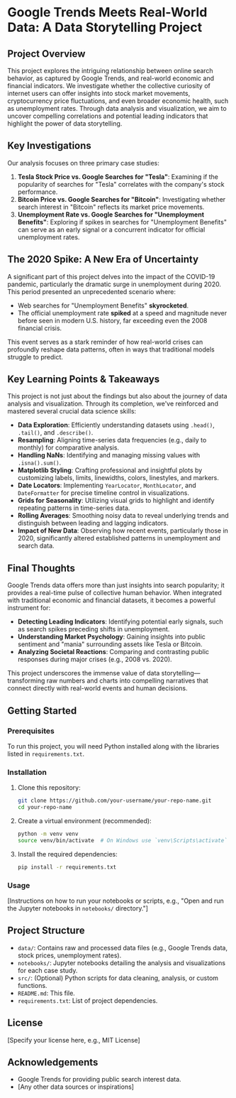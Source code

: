 # Google Trends Meets Real-World Data: A Data Storytelling Project

## Project Overview

This project explores the intriguing relationship between online search behavior, as captured by Google Trends, and real-world economic and financial indicators. We investigate whether the collective curiosity of internet users can offer insights into stock market movements, cryptocurrency price fluctuations, and even broader economic health, such as unemployment rates. Through data analysis and visualization, we aim to uncover compelling correlations and potential leading indicators that highlight the power of data storytelling.

## Key Investigations

Our analysis focuses on three primary case studies:

1.  **Tesla Stock Price vs. Google Searches for "Tesla"**: Examining if the popularity of searches for "Tesla" correlates with the company's stock performance.
2.  **Bitcoin Price vs. Google Searches for "Bitcoin"**: Investigating whether search interest in "Bitcoin" reflects its market price movements.
3.  **Unemployment Rate vs. Google Searches for "Unemployment Benefits"**: Exploring if spikes in searches for "Unemployment Benefits" can serve as an early signal or a concurrent indicator for official unemployment rates.

## The 2020 Spike: A New Era of Uncertainty

A significant part of this project delves into the impact of the COVID-19 pandemic, particularly the dramatic surge in unemployment during 2020. This period presented an unprecedented scenario where:

*   Web searches for "Unemployment Benefits" **skyrocketed**.
*   The official unemployment rate **spiked** at a speed and magnitude never before seen in modern U.S. history, far exceeding even the 2008 financial crisis.

This event serves as a stark reminder of how real-world crises can profoundly reshape data patterns, often in ways that traditional models struggle to predict.

## Key Learning Points & Takeaways

This project is not just about the findings but also about the journey of data analysis and visualization. Through its completion, we've reinforced and mastered several crucial data science skills:

*   **Data Exploration**: Efficiently understanding datasets using `.head()`, `.tail()`, and `.describe()`.
*   **Resampling**: Aligning time-series data frequencies (e.g., daily to monthly) for comparative analysis.
*   **Handling NaNs**: Identifying and managing missing values with `.isna().sum()`.
*   **Matplotlib Styling**: Crafting professional and insightful plots by customizing labels, limits, linewidths, colors, linestyles, and markers.
*   **Date Locators**: Implementing `YearLocator`, `MonthLocator`, and `DateFormatter` for precise timeline control in visualizations.
*   **Grids for Seasonality**: Utilizing visual grids to highlight and identify repeating patterns in time-series data.
*   **Rolling Averages**: Smoothing noisy data to reveal underlying trends and distinguish between leading and lagging indicators.
*   **Impact of New Data**: Observing how recent events, particularly those in 2020, significantly altered established patterns in unemployment and search data.

## Final Thoughts

Google Trends data offers more than just insights into search popularity; it provides a real-time pulse of collective human behavior. When integrated with traditional economic and financial datasets, it becomes a powerful instrument for:

*   **Detecting Leading Indicators**: Identifying potential early signals, such as search spikes preceding shifts in unemployment.
*   **Understanding Market Psychology**: Gaining insights into public sentiment and "mania" surrounding assets like Tesla or Bitcoin.
*   **Analyzing Societal Reactions**: Comparing and contrasting public responses during major crises (e.g., 2008 vs. 2020).

This project underscores the immense value of data storytelling—transforming raw numbers and charts into compelling narratives that connect directly with real-world events and human decisions.

## Getting Started

### Prerequisites

To run this project, you will need Python installed along with the libraries listed in `requirements.txt`.

### Installation

1.  Clone this repository:
    ```bash
    git clone https://github.com/your-username/your-repo-name.git
    cd your-repo-name
    ```
2.  Create a virtual environment (recommended):
    ```bash
    python -m venv venv
    source venv/bin/activate  # On Windows use `venv\Scripts\activate`
    ```
3.  Install the required dependencies:
    ```bash
    pip install -r requirements.txt
    ```

### Usage

[Instructions on how to run your notebooks or scripts, e.g., "Open and run the Jupyter notebooks in `notebooks/` directory."]

## Project Structure

*   `data/`: Contains raw and processed data files (e.g., Google Trends data, stock prices, unemployment rates).
*   `notebooks/`: Jupyter notebooks detailing the analysis and visualizations for each case study.
*   `src/`: (Optional) Python scripts for data cleaning, analysis, or custom functions.
*   `README.md`: This file.
*   `requirements.txt`: List of project dependencies.

## License

[Specify your license here, e.g., MIT License]

## Acknowledgements

*   Google Trends for providing public search interest data.
*   [Any other data sources or inspirations]